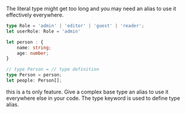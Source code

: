 The literal type might get too long and you may need an alias to use it effectively everywhere.

```ts
type Role = 'admin' | 'editor' | 'guest' | 'reader';
let userRole: Role = 'admin'
```

```ts
let person : {
	name: string;
	age: number;
}

// type Person = // type definition
type Person = person;
let people: Person[];

```

this is a ts only feature. Give a complex base type an alias to use it everywhere else in your code. The type keyword is used to define type alias.